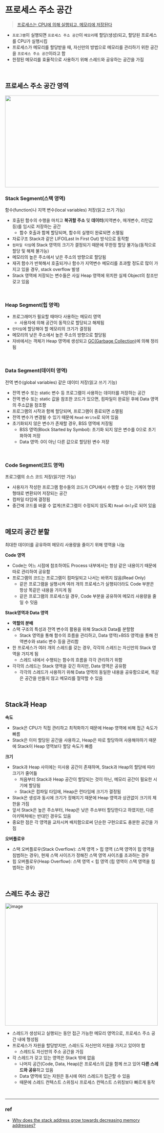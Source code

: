 # 프로세스 주소 공간

> [프로세스는 CPU에 의해 실행되고, 메모리에 저장된다](https://github.com/jmxx219/CS-Study/blob/main/OperatingSystem/process.md)

- `프로그램`이 실행되면 `프로세스 주소 공간`이 `메모리`에 할당(생성)되고, 할당된 프로세스를 CPU가 실행시킴
- 프로세스가 메모리를 할당받을 때, 자신만의 방법으로 메모리를 관리하기 위한 공간을 `프로세스 주소 공간`이라고 함
- 한정된 메모리를 효율적으로 사용하기 위해 스레드와 공유하는 공간을 가짐 

<br/>

## 프로세스 주소 공간 영역

<img src="https://github.com/jmxx219/CS-Study/assets/52346113/8e722385-8f3b-4c32-8243-c07eb8c74582" width="600" height="300"/>

### Stack Segment(스택 영역)
함수(function)나 지역 변수(local variables) 저장(읽고 쓰기 가능)
- 호출된 함수의 수행을 마치고 **복귀할 주소** 및 **데이터**(지역변수, 매개변수, 리턴값 등)를 임시로 저장하는 공간
    - 함수 호출과 함께 할당되며, 함수의 실행이 완료되면 소멸됨
- 자료구조 Stack과 같은 LIFO(Last In First Out) 방식으로 동작함
- `컴파일 타임`에 Stack 영역의 크기가 결정되기 때문에 무한정 할당 불가능(동적으로 할당 및 해제 불가능)
- 메모리의 높은 주소에서 낮은 주소의 방향으로 할당됨
- 재귀 함수가 반복해서 호출되거나 함수가 지역변수 메모리를 초과할 정도로 많이 가지고 있을 경우, stack overflow 발생
- Stack 영역에 저장되는 변수들은 사실 Heap 영역에 위치한 실제 Object의 참조만 갖고 있음

<br/>

### Heap Segment(힙 영역)
- 프로그래머가 필요할 때마다 사용하는 메모리 영역
    - 사용자에 의해 공간이 동적으로 할당되고 해제됨
- `런타임`에 할당해야 할 메모리의 크기가 결정됨
- 메모리의 낮은 주소에서 높은 주소의 방향으로 할당됨
- 자바에서는 객체가 Heap 영역에 생성되고 [GC(Garbage Collection)](https://github.com/jmxx219/CS-Study/blob/main/Java-Spring/Garbage%20Collection.md)에 의해 정리됨

<br/>

### Data Segment(데이터 영역)
전역 변수(global variables) 같은 데이터 저장(읽고 쓰기 기능)
- 전역 변수 또는 static 변수 등 프로그램이 사용하는 데이터를 저장하는 공간
- 전역 변수 또는 static 값을 참조한 코드가 있으면, 컴파일이 완료된 후에 Data 영역의 주소값을 참조함
- 프로그램의 시작과 함께 할당되며, 프로그램이 종료되면 소멸됨
- 전역 변수가 변경될 수 있기 때문에 `Read-Write`로 되어 있음
- 초기화되지 않은 변수가 존재할 경우, BSS 영역에 저장됨
    - BSS 영역(Block Started by Symbol): 초기화 되지 않은 변수를 0으로 초기화하여 저장
    - Data 영역: 0이 아닌 다른 값으로 할당된 변수 저장


<br/>

### Code Segment(코드 영역)
프로그램의 소스 코드 저장(읽기만 가능)
- 사용자가 작성한 프로그램 함수들의 코드가 CPU에서 수행할 수 있는 기계어 명령 형태로 변환되어 저장되는 공간 
- 컴파일 타임에 결정됨
- 중간에 코드를 바꿀 수 없게(프로그램이 수정되지 않도록) `Read-Only`로 되어 있음


<br/>


## 메모리 공간 분할

최대한 데이터를 공유하여 메모리 사용량을 줄이기 위해 영역을 나눔

**Code 영역**
- Code는 어느 시점에 참조하여도 Process 내부에서는 항상 같은 내용이기 때문에 따로 관리하여 공유함
- 프로그램의 코드는 프로그램이 컴파일되고 나서는 바뀌지 않음(Read Only)
    - 같은 프로그램을 실행시켜 여러 개의 프로세스가 실행되더라도 Code 부분은 항상 똑같은 내용을 가지게 됨
    - 같은 프로그램의 프로세스일 경우, Code 부분을 공유하여 메모리 사용량을 줄일 수 잇음

**Stack영역과 Data 영역**
- **역할의 분배**
- 스택 구조의 특성과 전역 변수의 활용을 위해 Stack과 Data를 분할함
    - Stack 영역을 통해 함수의 흐름을 관리하고, Data 영역(+BSS 영역)을 통해 전역변수와 static 변수 등을 관리함
- 한 프로세스가 여러 개의 스레드를 갖는 경우, 각각의 스레드는 자신만의 Stack 영역을 가지게 됨
    - 스레드 내에서 수행되는 함수의 흐름을 각각 관리하기 위함
- 각각의 스레드는 Stack 영역을 갖긴 하지만, Data 영역은 공유함
    - 각각의 스레드가 사용하기 위해 Data 영역의 동일한 내용을 공유함으로써, 똑같은 공간을 만들지 않고 메모리를 절약할 수 있음

<br/>

## Stack과 Heap

**속도**
- Stack은 CPU가 직접 관리하고 최적화하기 때문에 Heap 영역에 비해 접근 속도가 빠름
- Stack은 이미 할당된 공간을 사용하고, Heap은 따로 할당하여 사용해야하기 때문에 Stack이 Heap 영역보다 할당 속도가 빠름

**크기**
- Stack과 Heap 사이에는 미사용 공간이 존재하며, Stack과 Heap의 할당에 따라 크기가 줄어듦
    - 처음부터 Stack과 Heap 공간이 할당되는 것이 아닌, 메모리 공간이 필요한 시기에 할당됨
    - Stack은 컴파일 타임에, Heap은 런타임에 크기가 결정됨
- Stack은 생성과 동시에 크기가 정해지기 때문에 Heap 영역과 상관없이 크기의 제한을 가짐
- 앞서 Stack은 높은 주소부터, Heap은 낮은 주소부터 할당한다고 하였지만, 다른 아키텍쳐에는 반대인 경우도 있음
- 중요한 점은 각 영역을 교차시켜 배치함으로써 단순한 구현으로도 충분한 공간을 가짐


**오버플로우**
- 스택 오버플로우(Stack Overflow): 스택 영역 > 힙 영역 (스택 영역이 힙 영역을 침범하는 경우), 현재 스택 사이즈가 정해진 스택 영역 사이즈를 초과하는 경우 
- 힙 오버플로우(Heap Overflow): 스택 영역 < 힙 영역 (힙 영역이 스택 영역을 침범하는 경우)


<br/>

## 스레드 주소 공간

<img alt="image" src="https://github.com/jmxx219/CS-Study/assets/52346113/43e9bfd1-7a11-4302-b75e-785d17fe70cd" width="500" height="400">

- 스레드가 생성되고 실행되는 동안 접근 가능한 메모리 영역으로, 프로세스 주소 공간 내에 형성됨
- 프로세스가 자원을 할당받지만, 스레드도 자신만의 자원을 가지고 있어야 함
    - 스레드도 자신만의 주소 공간을 가짐
- 각 스레드가 갖고 있는 영역은 Stack 밖에 없음
    - 나머지 공간(Code, Data, Heap)은 프로세스의 값을 함께 쓰고 있어 **다른 스레드와 공유**하고 있음
    - Data 영역에 있는 자원은 동시에 여러 스레드가 접근할 수 있음
    - 때문에 스레드 컨텍스트 스위칭시 프로세스 컨텍스트 스위칭보다 빠르게 동작

<br/>

--- 

### ref

* [Why does the stack address grow towards decreasing memory addresses?](https://stackoverflow.com/questions/4560720/why-does-the-stack-address-grow-towards-decreasing-memory-addresses)
